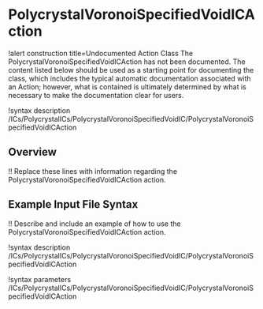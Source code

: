 # PolycrystalVoronoiSpecifiedVoidICAction

!alert construction title=Undocumented Action Class
The PolycrystalVoronoiSpecifiedVoidICAction has not been documented. The content listed below should be used as a starting point for
documenting the class, which includes the typical automatic documentation associated with an Action;
however, what is contained is ultimately determined by what is necessary to make the documentation
clear for users.

!syntax description /ICs/PolycrystalICs/PolycrystalVoronoiSpecifiedVoidIC/PolycrystalVoronoiSpecifiedVoidICAction

## Overview

!! Replace these lines with information regarding the PolycrystalVoronoiSpecifiedVoidICAction action.

## Example Input File Syntax

!! Describe and include an example of how to use the PolycrystalVoronoiSpecifiedVoidICAction action.

!syntax description /ICs/PolycrystalICs/PolycrystalVoronoiSpecifiedVoidIC/PolycrystalVoronoiSpecifiedVoidICAction

!syntax parameters /ICs/PolycrystalICs/PolycrystalVoronoiSpecifiedVoidIC/PolycrystalVoronoiSpecifiedVoidICAction
